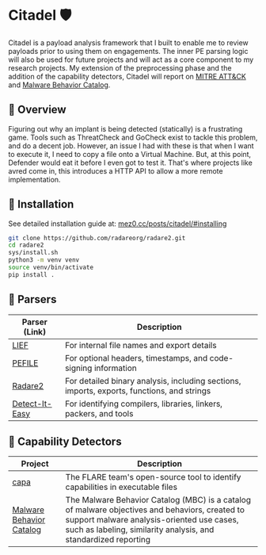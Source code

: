 # Citadel 🛡️

Citadel is a payload analysis framework that I built to enable me to review payloads prior to using them on engagements. The inner PE parsing logic will also be used for future projects and will act as a core component to my research projects. My extension of the preprocessing phase and the addition of the capability detectors, Citadel will report on [MITRE ATT&CK](https://attack.mitre.org/) and [Malware Behavior Catalog](https://github.com/MBCProject/mbc-markdown).

## 🎯 Overview

Figuring out why an implant is being detected (statically) is a frustrating game. Tools such as ThreatCheck and GoCheck exist to tackle this problem, and do a decent job. However, an issue I had with these is that when I want to execute it, I need to copy a file onto a Virtual Machine. But, at this point, Defender would eat it before I even got to test it. That's where projects like avred come in, this introduces a HTTP API to allow a more remote implementation.

## 🚀 Installation

See detailed installation guide at: [mez0.cc/posts/citadel/#installing](https://mez0.cc/posts/citadel/#installing)

```bash
git clone https://github.com/radareorg/radare2.git
cd radare2
sys/install.sh
python3 -m venv venv
source venv/bin/activate
pip install .
```

## 🔧 Parsers

| Parser (Link)                                               | Description                                                                                |
| ----------------------------------------------------------- | ------------------------------------------------------------------------------------------ |
| [LIEF](https://github.com/lief-project/LIEF)                | For internal file names and export details                                                 |
| [PEFILE](https://github.com/erocarrera/pefile)              | For optional headers, timestamps, and code-signing information                             |
| [Radare2](https://github.com/radareorg/radare2)             | For detailed binary analysis, including sections, imports, exports, functions, and strings |
| [Detect-It-Easy](https://github.com/horsicq/Detect-It-Easy) | For identifying compilers, libraries, linkers, packers, and tools                          |

## 🔗 Capability Detectors

| Project                                                                | Description                                                                                                                                                                                                    |
| ---------------------------------------------------------------------- | -------------------------------------------------------------------------------------------------------------------------------------------------------------------------------------------------------------- |
| [capa](https://github.com/mandiant/capa)                               | The FLARE team's open-source tool to identify capabilities in executable files                                                                                                                                 |
| [Malware Behavior Catalog](https://github.com/MBCProject/mbc-markdown) | The Malware Behavior Catalog (MBC) is a catalog of malware objectives and behaviors, created to support malware analysis-oriented use cases, such as labeling, similarity analysis, and standardized reporting |